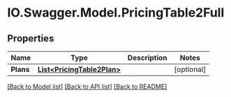 # IO.Swagger.Model.PricingTable2Full
## Properties

Name | Type | Description | Notes
------------ | ------------- | ------------- | -------------
**Plans** | [**List&lt;PricingTable2Plan&gt;**](PricingTable2Plan.md) |  | [optional] 

[[Back to Model list]](../README.md#documentation-for-models) [[Back to API list]](../README.md#documentation-for-api-endpoints) [[Back to README]](../README.md)

